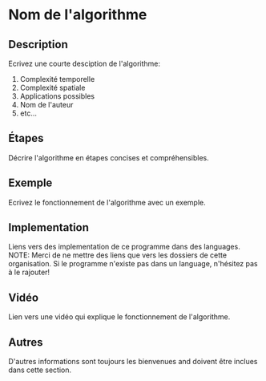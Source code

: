 # Nom de l'algorithme

## Description

Ecrivez une courte desciption de l'algorithme:

1. Complexité temporelle
2. Complexité spatiale
3. Applications possibles
4. Nom de l'auteur
5. etc...

## Étapes

Décrire l'algorithme en étapes concises et compréhensibles.

## Exemple

Ecrivez le fonctionnement de l'algorithme avec un exemple.

## Implementation

Liens vers des implementation de ce programme dans des languages.
NOTE: Merci de ne mettre des liens que vers les dossiers de cette organisation.
Si le programme n'existe pas dans un language, n'hésitez pas à le rajouter!

## Vidéo

Lien vers une vidéo qui explique le fonctionnement de l'algorithme.

## Autres

D'autres informations sont toujours les bienvenues and doivent être inclues dans cette section.
